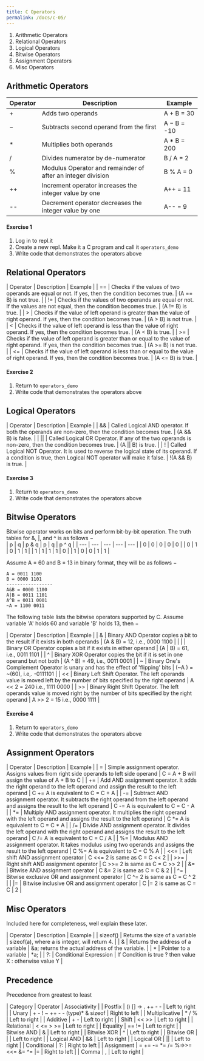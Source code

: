 ```yaml
---
title: C Operators
permalink: /docs/c-05/
---
```


1. Arithmetic Operators
2. Relational Operators
3. Logical Operators
4. Bitwise Operators
5. Assignment Operators
6. Misc Operators

## Arithmetic Operators

| Operator	| Description | Example |
| --- | --- | --- |
| + | Adds two operands | A + B = 30 |
| − |Subtracts second operand from the first | A − B = -10 |
| * | Multiplies both operands | A * B = 200 |
| / | Divides numerator by de-numerator | B / A = 2 |
| % | Modulus Operator and remainder of after an integer division | B % A = 0 |
| ++ | Increment operator increases the integer value by one | A++ = 11 | 
| -- | Decrement operator decreases the integer value by one | A-- = 9 |

#### Exercise 1

1. Log in to repl.it
2. Create a new repl. Make it a C program and call it `operators_demo`
3. Write code that demonstrates the operators above


## Relational Operators

| Operator | Description | Example | 
| == | Checks if the values of two operands are equal or not. If yes, then the condition becomes true. | (A == B) is not true. | 
| != | Checks if the values of two operands are equal or not. If the values are not equal, then the condition becomes true. | (A != B) is true. | 
| > | Checks if the value of left operand is greater than the value of right operand. If yes, then the condition becomes true. | (A > B) is not true. | 
| < | Checks if the value of left operand is less than the value of right operand. If yes, then the condition becomes true. | (A < B) is true. | 
| >= | Checks if the value of left operand is greater than or equal to the value of right operand. If yes, then the condition becomes true. | (A >= B) is not true. | 
| <= | Checks if the value of left operand is less than or equal to the value of right operand. If yes, then the condition becomes true. | (A <= B) is true. | 

#### Exercise 2

1. Return to  `operators_demo`
2. Write code that demonstrates the operators above

## Logical Operators

| Operator | Description | Example | 
| && | Called Logical AND operator. If both the operands are non-zero, then the condition becomes true. | (A && B) is false. | 
| \|\| | Called Logical OR Operator. If any of the two operands is non-zero, then the condition becomes true. | (A \|\| B) is true. | 
| ! | Called Logical NOT Operator. It is used to reverse the logical state of its operand. If a condition is true, then Logical NOT operator will make it false. | !(A && B) is true. | 

#### Exercise 3

1. Return to  `operators_demo`
2. Write code that demonstrates the operators above


## Bitwise Operators
Bitwise operator works on bits and perform bit-by-bit operation. The truth tables for &, |, and ^ is as follows −  
| p | q | p & q | p \| q | p ^ q |
| --- | --- | --- | --- | --- |
| 0 | 0 | 0 | 0 | 0 |
| 0 | 1 | 0 | 1 | 1 |
| 1 | 1 | 1 | 1 | 0 |
| 1 | 0 | 0 | 1 | 1 |

Assume A = 60 and B = 13 in binary format, they will be as follows −  

```
A = 0011 1100
B = 0000 1101
-----------------
A&B = 0000 1100
A|B = 0011 1101
A^B = 0011 0001
~A = 1100 0011
```

The following table lists the bitwise operators supported by C. Assume variable 'A' holds 60 and variable 'B' holds 13, then −  

| Operator | Description | Example | 
| & | Binary AND Operator copies a bit to the result if it exists in both operands | (A & B) = 12, i.e., 0000 1100 | 
| \| | Binary OR Operator copies a bit if it exists in either operand | (A \| B) = 61, i.e., 0011 1101 | 
| ^ | Binary XOR Operator copies the bit if it is set in one operand but not both | (A ^ B) = 49, i.e., 0011 0001 | 
| ~ | Binary One's Complement Operator is unary and has the effect of 'flipping' bits | (~A ) = ~(60), i.e,. -0111101 | 
| << | Binary Left Shift Operator. The left operands value is moved left by the number of bits specified by the right operand | A << 2 = 240 i.e., 1111 0000 | 
| >> | Binary Right Shift Operator. The left operands value is moved right by the number of bits specified by the right operand | A >> 2 = 15 i.e., 0000 1111 | 

#### Exercise 4

1. Return to  `operators_demo`
2. Write code that demonstrates the operators above


## Assignment Operators

| Operator | Description | Example | 
| = | Simple assignment operator. Assigns values from right side operands to left side operand | C = A + B will assign the value of A + B to C | 
| += | Add AND assignment operator. It adds the right operand to the left operand and assign the result to the left operand | C += A is equivalent to C = C + A | 
| -= | Subtract AND assignment operator. It subtracts the right operand from the left operand and assigns the result to the left operand | C -= A is equivalent to C = C - A | 
| *= | Multiply AND assignment operator. It multiplies the right operand with the left operand and assigns the result to the left operand | C *= A is equivalent to C = C * A | 
| /= | Divide AND assignment operator. It divides the left operand with the right operand and assigns the result to the left operand | C /= A is equivalent to C = C / A | 
| %= | Modulus AND assignment operator. It takes modulus using two operands and assigns the result to the left operand | C %= A is equivalent to C = C % A | 
| <<= | Left shift AND assignment operator | C <<= 2 is same as C = C << 2 | 
| >>= | Right shift AND assignment operator | C >>= 2 is same as C = C >> 2 | 
| &= | Bitwise AND assignment operator | C &= 2 is same as C = C & 2 | 
| ^= | Bitwise exclusive OR and assignment operator | C ^= 2 is same as C = C ^ 2 | 
| \|= | Bitwise inclusive OR and assignment operator | C \|= 2 is same as C = C \| 2 | 

## Misc Operators
Included here for completeness, well explain these later.

| Operator | Description | Example | 
| sizeof() | Returns the size of a variable | sizeof(a), where a is integer, will return 4. | 
| & | Returns the address of a variable | &a; returns the actual address of the variable. | 
| * | Pointer to a variable | *a; | 
| ?: | Conditional Expression | If Condition is true ? then value X : otherwise value Y | 

## Precedence
Precedence from greatest to least  

| Category | Operator | Associativity | 
| Postfix | () [] -> . ++ - - | Left to right | 
| Unary | + - ! ~ ++ - - (type)* & sizeof | Right to left | 
| Multiplicative | * / % | Left to right | 
| Additive | + - | Left to right | 
| Shift | << >> | Left to right | 
| Relational | < <= > >= | Left to right | 
| Equality | == != | Left to right | 
| Bitwise AND | & | Left to right | 
| Bitwise XOR | ^ | Left to right | 
| Bitwise OR | \| | Left to right | 
| Logical AND | && | Left to right | 
| Logical OR | \|\| | Left to right | 
| Conditional | ?: | Right to left | 
| Assignment | = += -= *= /= %=>>= <<= &= ^= \|= | Right to left | 
| Comma | , | Left to right | 